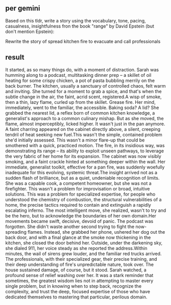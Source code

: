 
## per gemini
Based on this tldr, write a story using the vocabulary, tone, pacing, casualness, insightfulness fron the book "range" by David Epstein (but don't mention Epstein): 

Rewrite the story of spread kitchen fire to evacuate and call professionals

## result
It started, as so many things do, with a moment of distraction. Sarah was humming along to a podcast, multitasking dinner prep – a skillet of oil heating for some crispy chicken, a pot of pasta bubbling merrily on the back burner. The kitchen, usually a sanctuary of controlled chaos, felt warm and inviting. She turned for a moment to grab a spice, and that's when the subtle change in the air, the faint, acrid scent, registered.A wisp of smoke, then a thin, lazy flame, curled up from the skillet. Grease fire. Her mind, immediately, went to the familiar, the accessible. Baking soda? A lid? She grabbed the nearest lid, a reflex born of common kitchen knowledge, a generalist's approach to a common culinary mishap. But as she moved, the flame, almost imperceptibly, licked higher. It wasn't just in the pan anymore. A faint charring appeared on the cabinet directly above, a silent, creeping tendril of heat seeking new fuel.This wasn't the simple, contained problem she'd initially assessed. This wasn't a minor flare-up that could be smothered with a quick, practiced motion. The fire, in its insidious way, was demonstrating its range – its ability to exploit unseen pathways, to leverage the very fabric of her home for its expansion. The cabinet was now visibly smoking, and a faint crackle hinted at something deeper within the wall. Her immediate, generalist toolkit, effective for a pan fire, was suddenly woefully inadequate for this evolving, systemic threat.The insight arrived not as a sudden flash of brilliance, but as a quiet, undeniable recognition of limits. She was a capable cook, a competent homeowner, but she was not a firefighter. This wasn't a problem for improvisation or broad, intuitive solutions. This was a problem for specialized expertise, for people who understood the chemistry of combustion, the structural vulnerabilities of a home, the precise tactics required to contain and extinguish a rapidly escalating inferno. The most intelligent move, she realized, wasn't to try and be the hero, but to acknowledge the boundaries of her own domain.Her movements became swift, decisive, devoid of panic. The podcast was forgotten. She didn't waste another second trying to fight the now-spreading flames. Instead, she grabbed her phone, ushered her dog out the back door, and with a final glance at the smoke now thickening in the kitchen, she closed the door behind her. Outside, under the darkening sky, she dialed 911, her voice steady as she reported the address.Within minutes, the wail of sirens grew louder, and the familiar red trucks arrived. The professionals, with their specialized gear, their precise training, and their deep understanding of fire's unpredictable nature, took over. The house sustained damage, of course, but it stood. Sarah watched, a profound sense of relief washing over her. It was a stark reminder that sometimes, the greatest wisdom lies not in attempting to master every single problem, but in knowing when to step back, recognize the complexity, and trust the deep, focused expertise of those who have dedicated themselves to mastering that particular, perilous domain.

